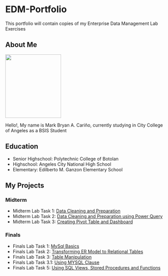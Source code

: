 # EDM-Portfolio
This portfolio will contain copies of my Enterprise Data Management Lab Exercises
## About Me
<img src="https://github.com/user-attachments/assets/754f1720-67c2-4cc5-8faa-b28931625ae3" width="175" height="200">

Hello!, My name is Mark Bryan A. Cariño, currently studying in City College of Angeles as a BSIS Student

## Education
- Senior Highschool: Polytechnic College of Botolan
- Highschool: Angeles City National High School
- Elementary: Edilberto M. Ganzon Elementary School

## My Projects
### Midterm
- Midterm Lab Task 1: [Data Cleaning and Preparation](Midterm%20Task%201)
- Midterm Lab Task 2: [Data Cleaning and Preparation using Power Query](Midterm%20Task%202)
- Midterm Lab Task 3: [Creating Pivot Table and Dashboard](Midterm%20Task%203)
### Finals
- Finals Lab Task 1: [MySql Basics](Final%20Task%201)
- Finals Lab Task 2: [Transforming ER Model to Relational Tables](Final%20Task%202)
- Finals Lab Task 3: [Table Manipulation](Final%20Task%203)
- Finals Lab Task 3.1: [Using MYSQL Clause](Final%20Task%203-1)
- Finals Lab Task 5: [Using SQL Views, Stored Procedures and Functions](Final%20Task%205)
